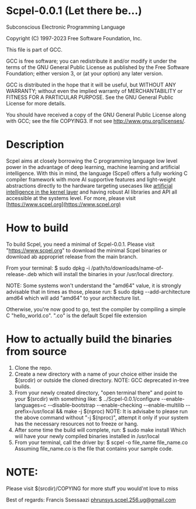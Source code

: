 # Scpel-0.0.1 (Let there be...)
Subconscious Electronic Programming Language

Copyright (C) 1997-2023 Free Software Foundation, Inc.

This file is part of GCC.

GCC is free software; you can redistribute it and/or modify it under
the terms of the GNU General Public License as published by the Free
Software Foundation; either version 3, or (at your option) any later
version.

GCC is distributed in the hope that it will be useful, but WITHOUT ANY
WARRANTY; without even the implied warranty of MERCHANTABILITY or
FITNESS FOR A PARTICULAR PURPOSE.  See the GNU General Public License
for more details.

You should have received a copy of the GNU General Public License
along with GCC; see the file COPYING3.  If not see
<http://www.gnu.org/licenses/>. 

# Description
Scpel aims at closely borrowing the C programming language low level power in
the advantage of deep learning, machine learning and artificial intelligence.
With this in mind, the language (Scpel) offers a fully working C compiler framework
with more AI supportive features and light-weight abstractions directly to the hardware
targeting usecases like [artificial intelligence in the kernel layer](https://www.scpel.org/artificial_systems.html) and having robust
AI libraries and API all accessible at the systems level. For more, please visit [https://www.scpel.org](https://www.scpel.org)

# How to build
To build Scpel, you need a minimal of Scpel-0.0.1. Please visit 
"https://www.scpel.org" to download the minimal Scpel binaries or
download ab appropriet release from the main branch.

From your terminal:
$ sudo dpkg -i /path/to/downloads/name-of-release-.deb
which will install the binaries in your /usr/local directory.

NOTE:
	Some systems won't understand the "amd64" value, it is strongly advisable
	that in times as those, please run:
	$ sudo dpkg --add-architecture amd64
	which will add "amd64" to your architecture list.
	
Otherwise, you're now good to go, test the compiler by compiling a simple C
"hello_world.co". ".co" is the default Scpel file extension

# How to actually build the binaries from source
1. Clone the repo. 
2. Create a new directory with a name of your choice either 
   inside the $(srcdir) or outside the cloned directory. NOTE: GCC deprecated
   in-tree builds.
3. From your newly created directory, "open terminal there"
   and point to your $(srcdir) with something like:
   $ ../Scpel-0.0.1/configure --enable-languages=c --disable-bootstrap 
   --enable-checking --enable-multilib --prefix=/usr/local && make -j $(nproc)
   NOTE: It is advisabe to please run the above command without "-j $(nproc)",
   		 attempt it only if your system has the necessary resources not to freeze
   		 or hang.
4. After some time the build will complete, run:
   $ sudo make install
   Which wiil have your newly compiled binaries installed in /usr/local
5. From your terminal, call the driver by:
   $ scpel -o file_name file_name.co
   Assuming file_name.co is the file that contains your sample code.
   
# NOTE:
  Please visit $(srcdir)/COPYING for more stuff you would'nt love to miss

Best of regards:
	Francis Ssessaazi
	phrunsys.scpel.256.ug@gmail.com
